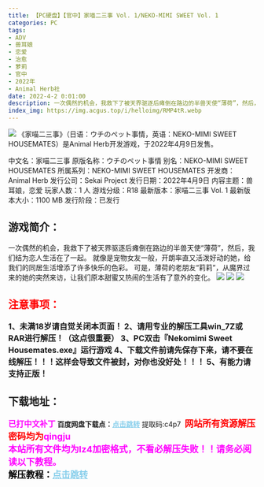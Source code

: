 ```yaml
---
title: 【PC硬盘】【官中】家喵二三事 Vol. 1/NEKO-MIMI SWEET Vol. 1
categories: PC
tags:
- ADV
- 兽耳娘
- 恋爱
- 治愈
- 萝莉
- 官中
- 2022年
- Animal Herb社
date: 2022-4-2 0:01:00
description: 一次偶然的机会，我救下了被天界驱逐后瘫倒在路边的半兽天使“薄荷”，然后，我们结为恋人生活在了一起。
index_img: https://img.acgus.top/i/helloimg/RMP4tR.webp
---
```

![](https://img.acgus.top/i/helloimg/RMP4tR.webp)
《家喵二三事》（日语：ウチのペット事情，英语：NEKO-MIMI SWEET HOUSEMATES）是Animal Herb开发游戏，于2022年4月9日发售。

中文名：家喵二三事
原版名称：ウチのペット事情
别名：NEKO-MIMI SWEET HOUSEMATES
所属系列：NEKO-MIMI SWEET HOUSEMATES
开发商：Animal Herb
发行公司：Sekai Project
发行日期：2022年4月9日
内容主题：兽耳娘，恋爱
玩家人数：1 人
游戏分级：R18
最新版本：家喵二三事 Vol. 1
最新版本大小：1100 MB
发行阶段：已发行

## 游戏简介：
一次偶然的机会，我救下了被天界驱逐后瘫倒在路边的半兽天使“薄荷”，然后，我们结为恋人生活在了一起。
就像是宠物女友一般，开朗率直又活泼好动的她，给我们的同居生活增添了许多快乐的色彩。
可是，薄荷的老朋友“莉莉”，从魔界过来的她的突然来访，让我们原本甜蜜又热闹的生活有了意外的变化。
![](https://img.acgus.top/i/helloimg/RMPtBn.webp)
![](https://img.acgus.top/i/helloimg/RMPAvz.webp)
![](https://img.acgus.top/i/helloimg/RMPLfA.webp)




## <font color=#FF0000 >注意事项：</font>
<font size=3><b>1、未满18岁请自觉关闭本页面！
2、请用专业的解压工具win_7Z或RAR进行解压！（这点很重要）
3、PC双击『Nekomimi Sweet Housemates.exe』运行游戏
4、下载文件前请先保存下来，请不要在线解压！！！这样会导致文件被封，对你也没好处！！！
5、有能力请支持正版！</b></font>

## 下载地址：
<font color=#FF00FF size=3><b>已打中文补丁</b></font>
<b>百度网盘下载点：</b><a href="https://pan.baidu.com/s/116swDy95zlhr0fiMh5ng1A?pwd=c4p7" style="color: #87CEEB;"><b>点击跳转</b></a> 提取码:c4p7
<a style="padding: 0" href="https://post.qingju.org/AD/"><img style="max-width:100%" src="https://img.acgus.top/i/2024/07/478f689b8021d8d499ab43d21acf137a.gif" alt=""></a>
<b><font color=#FF0000 size=4>网站所有资源解压密码均为</b></font><b><font color=#FF00FF size=4>qingju</font><font color=#FF0000 ></font></b><br><b><font color=#FF00FF size=4>本站所有文件均为lz4加密格式，不看必解压失败！！请务必阅读以下教程。</b></font><br><b><font color=#000 size=4>解压教程：</b><a href="https://post.qingju.org/tutorial/000/" style="color: #87CEEB;"><b>点击跳转</b></a>